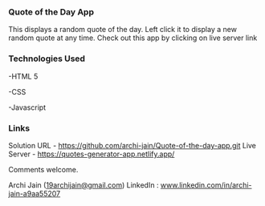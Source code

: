 ### Quote of the Day App

This displays a random quote of the day.  Left click it to display a new random quote at any time. 
Check out this app by clicking on live server link


### Technologies Used
-HTML 5

-CSS

-Javascript

### Links
Solution URL - https://github.com/archi-jain/Quote-of-the-day-app.git
Live Server - https://quotes-generator-app.netlify.app/

Comments welcome.

Archi Jain 
(19archijain@gmail.com)
LinkedIn : www.linkedin.com/in/archi-jain-a9aa55207

